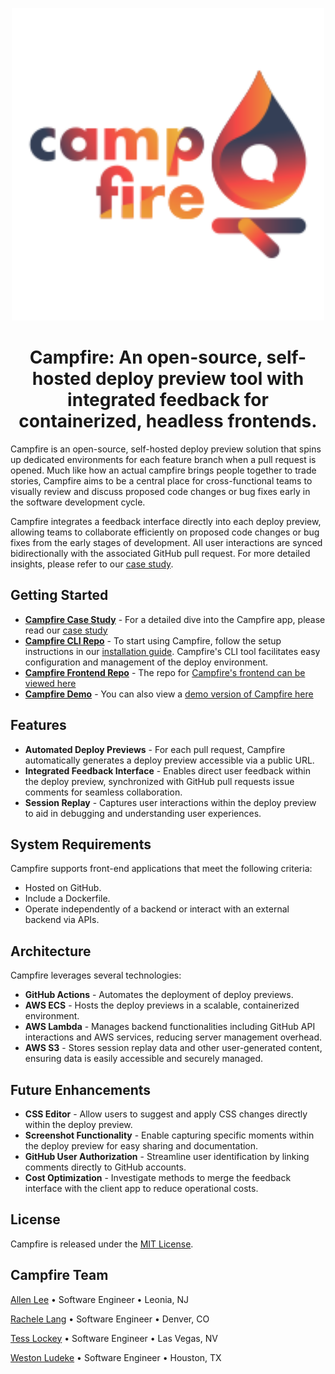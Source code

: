 <p align="center">
  <img src="https://github.com/campfire-previews/campfire-app/blob/main/src/assets/campfire.svg" width="500" height="auto" />
</p>

<h1 align="center">Campfire: An open-source, self-hosted deploy preview tool with integrated feedback for containerized, headless frontends.</h1>

Campfire is an open-source, self-hosted deploy preview solution that spins up dedicated environments for each feature branch when a pull request is opened. Much like how an actual campfire brings people together to trade stories, Campfire aims to be a central place for cross-functional teams to visually review and discuss proposed code changes or bug fixes early in the software development cycle.

Campfire integrates a feedback interface directly into each deploy preview, allowing teams to collaborate efficiently on proposed code changes or bug fixes from the early stages of development. All user interactions are synced bidirectionally with the associated GitHub pull request. For more detailed insights, please refer to our [case study](https://campfire-previews.github.io/).

## Getting Started

- **[Campfire Case Study](https://campfire-previews.github.io/)** - For a detailed dive into the Campfire app, please read our [case study](https://campfire-previews.github.io/)
- **[Campfire CLI Repo](https://github.com/campfire-previews/campfire-cli)** - To start using Campfire, follow the setup instructions in our [installation guide](https://github.com/campfire-previews/campfire-cli). Campfire's CLI tool facilitates easy configuration and management of the deploy environment.
- **[Campfire Frontend Repo](https://github.com/campfire-previews/campfire-app)** - The repo for [Campfire's frontend can be viewed here](https://github.com/campfire-previews/campfire-app)
- **[Campfire Demo](#)** - You can also view a [demo version of Campfire here](#)

## Features
- **Automated Deploy Previews** - For each pull request, Campfire automatically generates a deploy preview accessible via a public URL.
- **Integrated Feedback Interface** - Enables direct user feedback within the deploy preview, synchronized with GitHub pull requests issue comments for seamless collaboration.
- **Session Replay** - Captures user interactions within the deploy preview to aid in debugging and understanding user experiences.

## System Requirements
Campfire supports front-end applications that meet the following criteria:
- Hosted on GitHub.
- Include a Dockerfile.
- Operate independently of a backend or interact with an external backend via APIs.

## Architecture
Campfire leverages several technologies:
- **GitHub Actions** - Automates the deployment of deploy previews.
- **AWS ECS** - Hosts the deploy previews in a scalable, containerized environment.
- **AWS Lambda** - Manages backend functionalities including GitHub API interactions and AWS services, reducing server management overhead.
- **AWS S3** - Stores session replay data and other user-generated content, ensuring data is easily accessible and securely managed.

## Future Enhancements
- **CSS Editor** - Allow users to suggest and apply CSS changes directly within the deploy preview.
- **Screenshot Functionality** - Enable capturing specific moments within the deploy preview for easy sharing and documentation.
- **GitHub User Authorization** - Streamline user identification by linking comments directly to GitHub accounts.
- **Cost Optimization** - Investigate methods to merge the feedback interface with the client app to reduce operational costs.

## License
Campfire is released under the [MIT License](https://github.com/campfire-previews/.github/blob/main/profile/LICENSE).

## Campfire Team

[Allen Lee](https://github.com/6207ALS) • Software Engineer • Leonia, NJ

[Rachele Lang](https://ramlang.github.io) • Software Engineer • Denver, CO

[Tess Lockey](https://github.com/treskey) • Software Engineer • Las Vegas, NV

[Weston Ludeke](https://westonludeke.github.io) • Software Engineer • Houston, TX